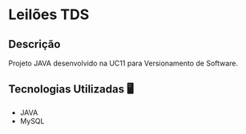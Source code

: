 # Leilões TDS

## Descrição 
Projeto JAVA desenvolvido na UC11 para Versionamento de Software.

## Tecnologias Utilizadas 🖥️
- JAVA
- MySQL



